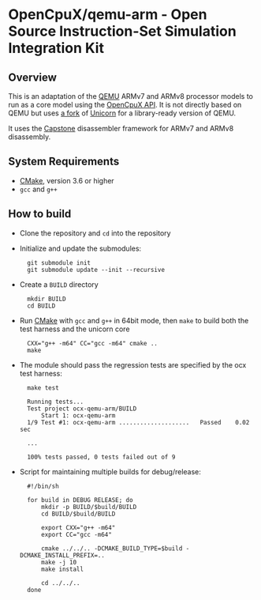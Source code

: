 # OpenCpuX/qemu-arm - Open Source Instruction-Set Simulation Integration Kit

## Overview

This is an adaptation of the [QEMU](https://www.qemu.org/) ARMv7 and ARMv8 
processor models to run as a core model using the 
[OpenCpuX API](https://github.com/snps-virtualprototyping/ocx). It is not 
directly based on QEMU but uses [a fork](https://github.com/snps-virtualprototyping/uncorn) 
of [Unicorn](http://www.unicorn-engine.org/) for a library-ready version of 
QEMU.

It uses the [Capstone](https://github.com/aquynh/capstone) disassembler
framework for ARMv7 and ARMv8 disassembly.

## System Requirements
* [CMake](https://cmake.org), version 3.6 or higher
* `gcc` and `g++`

## How to build

* Clone the repository and `cd` into the repository
* Initialize and update the submodules:

        git submodule init
        git submodule update --init --recursive

* Create a `BUILD` directory

        mkdir BUILD
        cd BUILD

* Run [CMake](https://cmake.org) with `gcc` and `g++` in 64bit mode, 
  then `make` to build both the test harness and the unicorn core

        CXX="g++ -m64" CC="gcc -m64" cmake ..
        make

* The module should pass the regression tests are specified by the ocx test
  harness:

        make test

        Running tests...
        Test project ocx-qemu-arm/BUILD
            Start 1: ocx-qemu-arm
        1/9 Test #1: ocx-qemu-arm ....................   Passed    0.02 sec

        ...

        100% tests passed, 0 tests failed out of 9


* Script for maintaining multiple builds for debug/release:

        #!/bin/sh

        for build in DEBUG RELEASE; do
            mkdir -p BUILD/$build/BUILD
            cd BUILD/$build/BUILD

            export CXX="g++ -m64"
            export CC="gcc -m64"

            cmake ../../.. -DCMAKE_BUILD_TYPE=$build -DCMAKE_INSTALL_PREFIX=..
            make -j 10
            make install

            cd ../../..
        done

